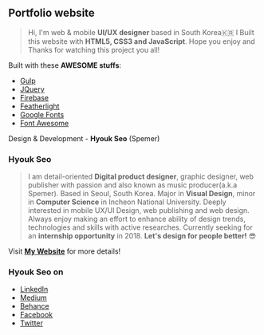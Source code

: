 ## Portfolio website  
> Hi, I'm web & mobile __UI/UX designer__ based in South Korea🇰🇷 I Built this website with __HTML5, CSS3 and JavaScript__. Hope you enjoy and Thanks for watching this project you all!  
  
Built with these __AWESOME stuffs__:
* <a href="https://gulpjs.com/" target="_blank" title="Gulp">Gulp</a>
* <a href="https://jquery.com/" target="_blank" title="JQuery">JQuery</a>
* <a href="https://firebase.google.com/" target="_blank" title="Firebase">Firebase</a>
* <a href="https://github.com/noelboss/featherlight" target="_blank" title="Featherlight">Featherlight</a>
* <a href="https://fonts.google.com/" target="_blank" title="Google Fonts">Google Fonts</a>
* <a href="http://fontawesome.io/" target="_blank" title="Font Awesome">Font Awesome</a>
  
Design & Development - __Hyouk Seo__ (Spemer)  
  
### Hyouk Seo  
> I am detail-oriented __Digital product designer__, graphic designer, web publisher with passion and also known as music producer(a.k.a Spemer). Based in Seoul, South Korea. Major in __Visual Design__, minor in __Computer Science__ in Incheon National University. Deeply interested in mobile UX/UI Design, web publishing and web design. Always enjoy making an effort to enhance ability of design trends, technologies and skills with active researches. Currently seeking for an __internship opportunity__ in 2018. __Let's design for people better!__ 😎  
  
Visit __<a href="https://spemer.com" target="_blank" title="spemer.com">My Website</a>__ for more details!  
  
### Hyouk Seo on  
* <a href="https://www.linkedin.com/in/hyouk-seo-0b6801122/" target="_blank" title="LinkedIn">LinkedIn</a>
* <a href="https://medium.com/@spemer" target="_blank" title="Medium">Medium</a>
* <a href="https://behance.net/spemer" target="_blank" title="Behance">Behance</a>
* <a href="https://www.facebook.com/ghsspower" target="_blank" title="Facebook">Facebook</a>
* <a href="https://twitter.com/OfficialSpemer" target="_blank" title="Twitter">Twitter</a>
  
